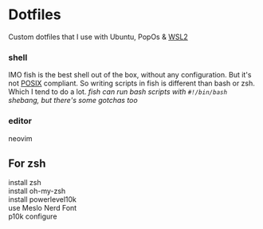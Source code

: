 # Dotfiles

Custom dotfiles that I use with Ubuntu, PopOs & [WSL2](https://docs.microsoft.com/en-us/windows/wsl/install-win10 "Windows Subsystem for Linux")

### shell
IMO fish is the best shell out of the box, without any configuration. But it's not [POSIX](https://en.wikipedia.org/wiki/POSIX) compliant. So writing scripts in fish is different than bash or zsh. Which I tend to do a lot. 
*fish can run bash scripts with `#!/bin/bash` shebang, but there's some
gotchas too*

### editor
neovim 

## For zsh
install zsh <br/>
install oh-my-zsh <br/>
install powerlevel10k <br/>
use Meslo Nerd Font <br/>
p10k configure <br/>
